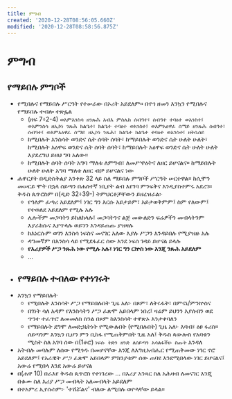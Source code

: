 ```yaml
---
title: ምግብ
created: '2020-12-28T08:56:05.660Z'
modified: '2020-12-28T08:58:56.875Z'
---
```


# ምግብ

## የማይበሉ ምግቦች

- የሚበሉና የማይበሉ ሥርዓት የተሠራው በኦሪት አይደለም። በኖኅ ዘመን እንኳን የሚበሉና የማይበሉ ተብሎ ተጽፏል
	- (ዘፍ 7፥2-4) `ወእምእንስሳ ዘንጹሕ አብእ ምስሌከ ሰብዓተ፣ ሰብዓተ ተባዕተ ወአንስተ፤ ወእምንስሳ ዘኢኮነ ንጹሕ ክልዔተ፣ ክልዔተ ተባዕተ ወአንስተ፤ ወእምአዕዋፈ ሰማይ ዘንጹሕ ሰብዓተ፣ ሰብዓተ፤ ወእምአዕዋፈ ሰማይ ዘኢኮነ ንጹሕ፣ ክልዔተ ክልዔተ ተባዕተ ወአንስተ፤ ዘትሴሰይ`
	- ከሚበሉት እንስሳት ወንድና ሴት ሰባት ሰባት፣ ከማይበሉት ወንድና ሴት ሁለት ሁለት፣ ከሚበሉት አዕዋፍ ወንድና ሴት ሰባት ሰባት፣ ከማይበሉት አዕዋፍ ወንድና ሴት ሁለት ሁለት እያደረግህ ይዘህ ግባ አለው።
	- ከሚበሉት ሰባት ሰባት አግባ ማለቱ ለምግብ፣ ለመሥዋዕትና ለዘር ይሆናልና። ከማይበሉት ሁለት ሁለት አግባ ማለቱ ለዘር ብቻ ይሆናልና ነው
- ሐዋርያት በዲድስቅልያ አንቀጽ 32 ላይ ስለ ማይበሉ ምግቦች ሥርዓት ሠርተዋል። ከሲሞን መሠርይ ሞት በኋላ ሰይጣን በሐሰተኛ ነቢያት ልብ እየገባ ምንፍቅና እንዲያስተምሩ አደረገ። ቅዱስ ጴጥሮስም በ(ዲድ 32፥39-) ትምህርቶቻቸውን ይዘረዝራል፦
	- የዓለም ፈጣሪ አይደለም፤ ነገር ግን እርሱ አይታይም፣ አይታወቅምም፤ ስም የለውም፤ የተወለደ አይደለም የሚሉ አሉ
	- ሌሎችም መጋባትን ይከለክላሉ፤ መጋባትንና ልጅ መውለድን ፍሬዎችን መብላትንም እያራከሱና እያጥላሉ ወይንን እንዳይጠጡ ያዝዛሉ
	- ከእነርሱም ወገን እንስሳ ነፍስና መናገር አለው እያሉ ሥጋን እንዳይበሉ የሚያዝዙ አሉ
	- ዳግመኛም በእንስሳ ላይ የሚደፋፈር ሰው እንደ ነፍሰ ገዳይ ይሆናል ይላሉ
	- **የእሪያዎች ሥጋ ንጹሕ ነው የሚሉ አሉ፣ ነገር ግን ርኵስ ነው እንጂ ንጹሕ አይደለም**
	- ...
- የማይበሉ ተብለው የተነገሩት
	- 
- እንኳን የማይበሉት
	- የሚበሉት እንስሳት ሥጋ የማይበሉበት ጊዜ አለ፦ በጾም፣ ለትሩፋት፣ በምናኔ/ምንኵስና
	- በገነት ሳለ አዳም የእንስሳትን ሥጋ ፈጽሞ አይበላም ነበረ፤ ዛሬም ይህንን እያሰብን ወደ ጥንተ ተፈጥሮ ለመመለስ ስንል በጾም ከእንስሳት ተዋጽኦ እንታቀባለን
	- የማይበሉት ደግሞ ለመድኃኒትነት የሚውሉበት (የሚበሉበት) ጊዜ አለ፦ እባብ፣ ዕፀ ፋሪስ። ሰይጣንም እንኳን ቢሆን ምን ቢከፋ የሚጠቅምበት ጊዜ አለ፤ ቅዱስ ጳውሎስ የአባቱን ሚስት ስለ አገባ ሰው በ(1ቆሮ) `ነፍሱ ትድን ዘንድ ለሰይጣን አሳልፋችሁ ስጡት` እንዳለ
- አትብሉ መባሉም ለሰው የሚጎዱ በመሆናቸው እንጂ ለእግዚአብሔር የሚጠቅመው ነገር ኖሮ አይደለም፤ የአራዊት ሥጋ ፈጽሞ አይበላም ምክንያቱም ሰው ጠባዩ እንደሚበላው ነገር ይሆናልና፤ አውሬ የሚበላ እንደ አውሬ ይሆናል
- በ(ሐዋ 10) በራእየ ቅዱስ ጴጥሮስ የተነገረው ... በእሪያ አንጻር ስለ አሕዛብ ለመናገር እንጂ በቁሙ ስለ እሪያ ሥጋ መብላት አለመብላት አይደለም
- በተአምረ ኢየሱስም፦ 'ተሽሯልና' ብለው ለሚበሉ ወዮላቸው ይላል።